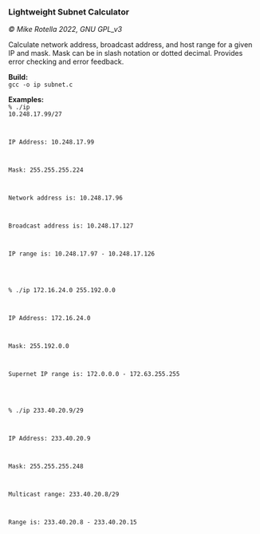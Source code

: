 ### Lightweight Subnet Calculator
*© Mike Rotella 2022, GNU GPL_v3*

Calculate network address, broadcast address, and host
range for a given IP and mask. Mask can be in slash
notation or dotted decimal. Provides error checking and
error feedback.

**Build:**<br>
<code>gcc -o ip subnet.c</code><br>

**Examples:**<br>
<code>% ./ip 10.248.17.99/27<br><br />  
IP Address: 10.248.17.99<br><br />  
Mask: 255.255.255.224<br><br />  
Network address is: 10.248.17.96<br><br />  
Broadcast address is: 10.248.17.127<br><br />  
IP range is: 10.248.17.97 - 10.248.17.126<br><br />  
</code><br>
<code>% ./ip 172.16.24.0 255.192.0.0<br><br />  
IP Address: 172.16.24.0<br><br />  
Mask: 255.192.0.0<br><br />  
Supernet IP range is: 172.0.0.0 - 172.63.255.255<br><br />  
</code><br>
<code>% ./ip 233.40.20.9/29<br><br />  
IP Address: 233.40.20.9<br><br />  
Mask: 255.255.255.248<br><br />  
Multicast range: 233.40.20.8/29<br><br />  
Range is: 233.40.20.8 - 233.40.20.15<br><br />  
</code><br>